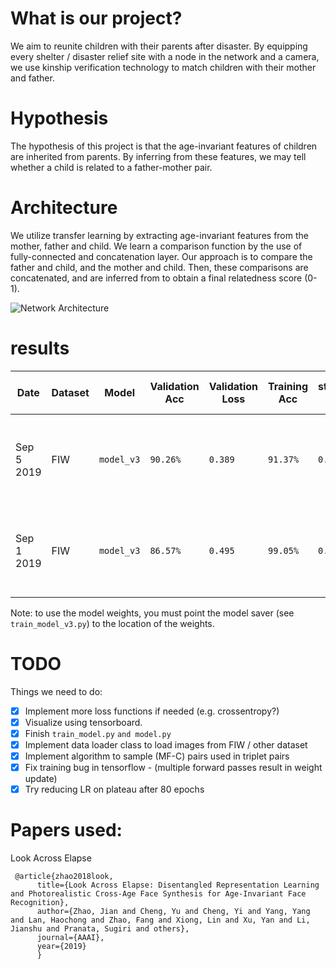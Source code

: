 # What is our project?
We aim to reunite children with their parents after disaster. By equipping every shelter / disaster relief site with a node in the network and a camera, we use kinship verification technology to match children with their mother and father.

# Hypothesis
The hypothesis of this project is that the age-invariant features of children are inherited from parents. By inferring from these features, we may tell whether a child is related to a father-mother pair.

# Architecture
We utilize transfer learning by extracting age-invariant features from the mother, father and child. We learn a comparison function by the use of fully-connected and concatenation layer. Our approach is to compare the father and child, and the mother and child. Then, these comparisons are concatenated, and are inferred from to obtain a final relatedness score (0-1).

![Network Architecture ](https://docs.google.com/drawings/d/e/2PACX-1vQ8U3VpxiEMBZjwiohKaD9AMxnCiTWgx9hjdq3mOVeJMTNZXeq1EE2O1RuOsnaRiq9kpmHpK7mpxr1E/pub?w=960&h=720)

# results

|Date|Dataset| Model| Validation Acc| Validation Loss| Training Acc| starting LR| Epochs| Batch size| Batches per epoch| Notes| Weights filename|
|-|-|-|-|-|-|-|-|-|-|-|-|
|Sep 5 2019|FIW|`model_v3`|`90.26%`|`0.389`|`91.37%`|`0.0001`| `2410`| `50` F-M-C(+)-C(-) pairs | 20| Reduced LR on plateau after a patience of `75` epochs| `src/ml/saved_model_weights/v3_weights.2409-0.39.hdf5`|
|Sep 1 2019|FIW|`model_v3`|`86.57%`|`0.495`|`99.05%`|`0.0001`| `2134`| `50` F-M-C(+)-C(-) pairs | 20| Reduced LR on plateau after a patience of `75` epochs| `src/ml/saved_model_weights/v3_weights.2134-0.50.hdf5`|

Note: to use the model weights, you must point the model saver (see `train_model_v3.py`) to the location of the weights.

# TODO
Things we need to do:
- [x] Implement more loss functions if needed (e.g. crossentropy?)
- [x] Visualize using tensorboard.
- [x] Finish `train_model.py`  `and model.py`
- [x] Implement data loader class to load images from FIW / other dataset
- [x] Implement algorithm to sample (MF-C) pairs used in triplet pairs
- [x] Fix training bug in tensorflow - (multiple forward passes result in weight update)
- [x] Try reducing LR on plateau after 80 epochs

# Papers used:

Look Across Elapse
```
 @article{zhao2018look,
      title={Look Across Elapse: Disentangled Representation Learning and Photorealistic Cross-Age Face Synthesis for Age-Invariant Face Recognition},
      author={Zhao, Jian and Cheng, Yu and Cheng, Yi and Yang, Yang and Lan, Haochong and Zhao, Fang and Xiong, Lin and Xu, Yan and Li, Jianshu and Pranata, Sugiri and others},
      journal={AAAI},
      year={2019}
      }
```
